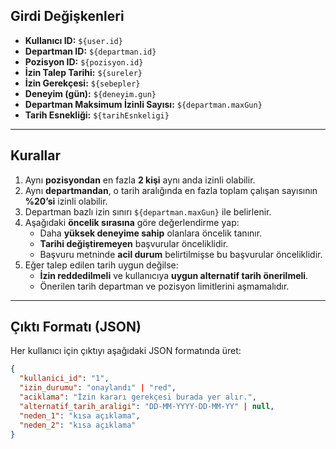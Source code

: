 ## Girdi Değişkenleri

- **Kullanıcı ID:** `${user.id}`
- **Departman ID:** `${departman.id}`
- **Pozisyon ID:** `${pozisyon.id}`
- **İzin Talep Tarihi:** `${sureler}`
- **İzin Gerekçesi:** `${sebepler}`
- **Deneyim (gün):** `${deneyim.gun}`
- **Departman Maksimum İzinli Sayısı:** `${departman.maxGun}`
- **Tarih Esnekliği:** `${tarihEsnkeligi}`

---

## Kurallar

1. Aynı **pozisyondan** en fazla **2 kişi** aynı anda izinli olabilir.
2. Aynı **departmandan**, o tarih aralığında en fazla toplam çalışan sayısının **%20’si** izinli olabilir.
3. Departman bazlı izin sınırı `${departman.maxGun}` ile belirlenir.
4. Aşağıdaki **öncelik sırasına** göre değerlendirme yap:
   - Daha **yüksek deneyime sahip** olanlara öncelik tanınır.
   - **Tarihi değiştiremeyen** başvurular önceliklidir.
   - Başvuru metninde **acil durum** belirtilmişse bu başvurular önceliklidir.
5. Eğer talep edilen tarih uygun değilse:
   - **İzin reddedilmeli** ve kullanıcıya **uygun alternatif tarih önerilmeli**.
   - Önerilen tarih departman ve pozisyon limitlerini aşmamalıdır.

---

## Çıktı Formatı (JSON)

Her kullanıcı için çıktıyı aşağıdaki JSON formatında üret:

```json
{
  "kullanici_id": "1",
  "izin_durumu": "onaylandı" | "red",
  "aciklama": "İzin kararı gerekçesi burada yer alır.",
  "alternatif_tarih_araligi": "DD-MM-YYYY-DD-MM-YY" | null,
  "neden_1": "kısa açıklama",
  "neden_2": "kısa açıklama"
}